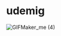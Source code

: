 # udemig
![GIFMaker_me (4)](https://github.com/iremsndkc/udemig/assets/128176615/724b6850-1e5f-4efa-a256-ba2b10dc95cf)

